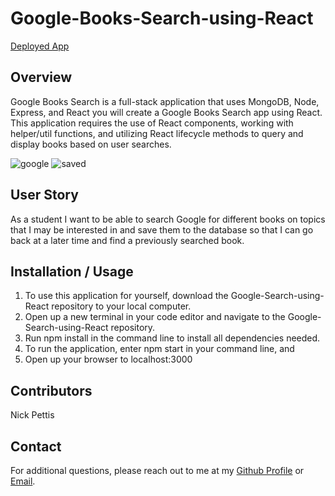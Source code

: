 # Google-Books-Search-using-React

[Deployed App](https://quiet-forest-42434.herokuapp.com/)

## Overview

Google Books Search is a full-stack application that uses MongoDB, Node, Express, and React you will create a Google Books Search app using React. This application requires the use of React components, working with helper/util functions, and utilizing React lifecycle methods to query and display books based on user searches.

![google](https://user-images.githubusercontent.com/65740432/98860724-1b4e1980-2432-11eb-95b6-c18a0f79dd5e.PNG)
![saved](https://user-images.githubusercontent.com/65740432/98860735-1e490a00-2432-11eb-91de-dc2b0a64dbbc.PNG)

## User Story

As a student I want to be able to search Google for different books on topics that I may be interested in and save them to the database so that I can go back at a later time and find a previously searched book.

## Installation / Usage

1. To use this application for yourself, download the Google-Search-using-React repository to your local computer.
2. Open up a new terminal in your code editor and navigate to the Google-Search-using-React repository.
3. Run npm install in the command line to install all dependencies needed.
4. To run the application, enter npm start in your command line, and
5. Open up your browser to localhost:3000

## Contributors

Nick Pettis

## Contact

For additional questions, please reach out to me at my [Github Profile](https://github.com/pettisnick) or [Email](pettisnick@gmail.com).

